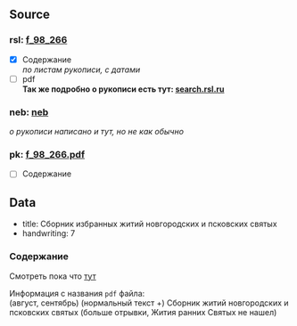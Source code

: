 ## Source

### rsl: [f_98_266][rsl]
- [x] Содержание  
  *по листам рукописи, с датами*
- [ ] pdf  
**Так же подробно о рукописи есть тут:  [search.rsl.ru](https://search.rsl.ru/ru/record/01007883951)**
### neb: [neb](https://rusneb.ru/catalog/000199_000009_007883951/)  
*о рукописи написано и тут, но не как обычно*
### pk: [f_98_266.pdf][pk]
- [ ] Содержание

## Data

* title: Сборник избранных житий новгородских и псковских святых
* handwriting: 7

### Содержание
Смотреть пока что [тут][lives_saints]


Информация с названия `pdf` файла:  
(август, сентябрь)
(нормальный текст +)
Сборник житий новгородских и псковских святых
(больше отрывки, Жития ранних Святых не нашел)




[rsl]: https://lib-fond.ru/lib-rgb/98/f-98-266/

[pk]: ../../../../../../pravoslavie/lives_saints/f_98_266.pdf


[lives_saints]: ../../../lives_saints/Жития-Святых.md